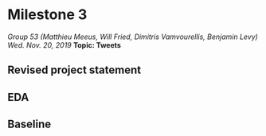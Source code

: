 # Milestone 3
*Group 53 (Matthieu Meeus, Will Fried, Dimitris Vamvourellis, Benjamin Levy)*
*Wed. Nov. 20, 2019*
**Topic: Tweets**

## Revised project statement



## EDA

## Baseline
